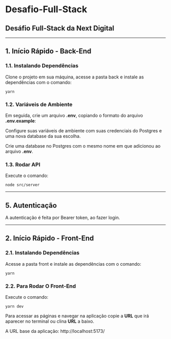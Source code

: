 # Desafio-Full-Stack
## Desáfio Full-Stack da Next Digital

---

## 1. Início Rápido - Back-End

### 1.1. Instalando Dependências

Clone o projeto em sua máquina, acesse a pasta back e instale as dependências com o comando:

```shell
yarn
```

### 1.2. Variáveis de Ambiente

Em seguida, crie um arquivo **.env**, copiando o formato do arquivo **.env.example**:

Configure suas variáveis de ambiente com suas credenciais do Postgres e uma nova database da sua escolha.

Crie uma database no Postgres com o mesmo nome em que adicionou ao arquivo **.env**.

### 1.3. Rodar API

Execute o comando:

```
node src/server
```

---
## 5. Autenticação

A autenticação é feita por Bearer token, ao fazer login.

---

## 2. Início Rápido - Front-End

### 2.1. Instalando Dependências

Acesse a pasta front e instale as dependências com o comando:

```shell
yarn
```

### 2.2. Para Rodar O Front-End

Execute o comando:

```
yarn dev
```

Para acessar as páginas e navegar na aplicação copie a **URL** que irá aparecer no terminal ou clina **URL** a baixo.

A URL base da aplicação:
http://localhost:5173/


